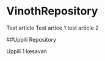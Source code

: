 # VinothRepository

Test article
Test artice 1
test article 2


##Uppili Repository

Uppili 1
kesavan
